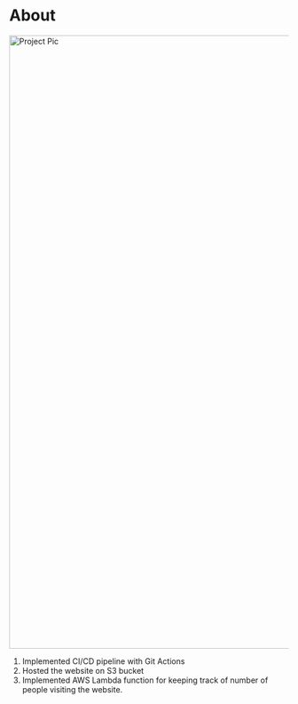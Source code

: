 # About 

<img width="1104" alt="Project Pic" src="https://github.com/shubhzzz19/demo-portfolio/assets/73218792/24d2820a-b0bc-431b-bdb3-363e2e2b9c61">


1. Implemented CI/CD pipeline with Git Actions
2. Hosted the website on S3 bucket
3. Implemented AWS Lambda function for keeping track of number of people visiting the website.
